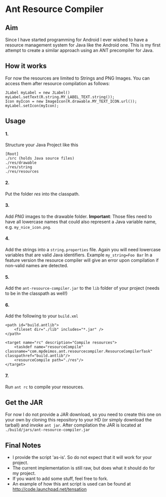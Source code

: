 Ant Resource Compiler
=====================

Aim
---

Since I have started programming for Android I ever wished to have a resource management system for Java like the Android one. This is my first attempt to create a similar approach using an ANT precompiler for Java.

How it works
------------

For now the resources are limited to Strings and PNG Images. You can access them after resource compilation as follows:

	JLabel myLabel = new JLabel()
	myLabel.setText(R.string.MY_LABEL_TEXT.string());
	Icon myIcon = new ImageIcon(R.drawable.MY_TEXT_ICON.url());
	myLabel.setIcon(myIcon);

Usage
-----

#### 1.
Structure your Java Project like this

	[Root]
	./src (holds Java source files)
	./res/drawable
	./res/string
	./res/resources

#### 2.
Put the folder *res* into the classpath.

#### 3.
Add *PNG* images to the drawable folder. __Important__: Those files need to have all lowercase names that could also represent a Java variable name, e.g. `my_nice_icon.png`.

#### 4.
Add the strings into a `string.properties` file. Again you will need lowercase variables that are valid Java identifiers. Example
`my_string=Foo Bar`
In a feature version the resource compiler will give an error upon compilation if non-valid names are detected.

#### 5.
Add the `ant-resource-compiler.jar` to the `lib` folder of your project (needs to be in the classpath as well!)

#### 6.
Add the following to your `build.xml`

	<path id="build.antlib">
		<fileset dir="./lib" includes="*.jar" />
	</path>
	
	<target name="rc" description="Compile resources">
		<taskdef name="resourceCompile" classname="com.mpdeimos.ant.resourcecompiler.ResourceCompilerTask" classpathref="build.antlib"/>
		<resourceCompile path="./res"/>
	</target>

#### 7.
Run `ant rc` to compile your resources.

Get the JAR
-----------

For now I do not provide a JAR download, so you need to create this one on your own by cloning this repository to your HD (or simply download the tarball) and invoke `ant jar`.
After compilation the JAR is located at `./build/jars/ant-resource-compiler.jar`

Final Notes
-----------

* I provide the script 'as-is'. So do not expect that it will work for your project.
* The current implementation is still raw, but does what it should do for my project. 
* If you want to add some stuff, feel free to fork.
* An example of how this ant script is used can be found at http://code.launchpad.net/tensation